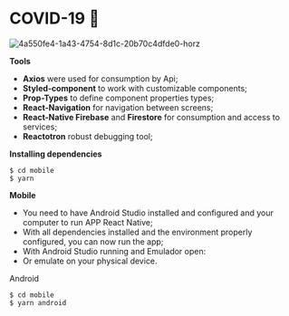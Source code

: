 # COVID-19 🦠

![4a550fe4-1a43-4754-8d1c-20b70c4dfde0-horz](https://user-images.githubusercontent.com/50254416/96601784-bc7d0080-12c8-11eb-9297-0fd8f43eb5ec.jpg)

**Tools**
- **Axios** were used for consumption by Api;
- **Styled-component** to work with customizable components;
- **Prop-Types** to define component properties types;
- **React-Navigation** for navigation between screens;
- **React-Native Firebase** and **Firestore** for consumption and access to services;
- **Reactotron** robust debugging tool;

 
**Installing dependencies**

```
$ cd mobile 
$ yarn 
```

**Mobile**
- You need to have Android Studio installed and configured and your computer to run APP React Native;
- With all dependencies installed and the environment properly configured, you can now run the app;
- With Android Studio running and Emulador open:
- Or emulate on your physical device.

Android

```
$ cd mobile 
$ yarn android 
```


